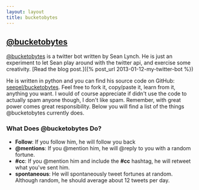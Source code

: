 ```yaml
---
layout: layout
title: bucketobytes
---
```


## [@bucketobytes](http://www.rottentomatoes.com) ##
[@bucketobytes](http://www.rottentomatoes.com) is a twitter bot written by Sean Lynch. He is just an experiment to let Sean play around with the twitter api, and exercise some creativity. [Read the blog post.]({% post_url 2013-01-12-my-twitter-bot %})

He is written in python and you can find his source code on GitHub: [seepel/bucketobytes](https://github.com/seepel/bucketobytes). Feel free to fork it, copy/paste it, learn from it, anything you want. I would of course appreciate if didn't use the code to actually spam anyone though, I don't like spam. Remember, with great power comes great responsibility. Below you will find a list of the things @bucketobytes currently does.

### What Does @bucketobytes Do? ###
* **Follow**: If you follow him, he will follow you back
* **@mentions**: If you @mention him, he will @reply to you with a random fortune.
* **#cc**: If you @mention him and include the **#cc** hashtag, he will retweet what you've sent him.
* **spontaneous**: He will spontaneously tweet fortunes at random. Although random, he should average about 12 tweets per day.
